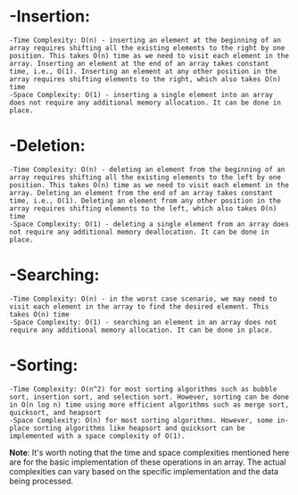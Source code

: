 # -Insertion:
    -Time Complexity: O(n) - inserting an element at the beginning of an array requires shifting all the existing elements to the right by one position. This takes O(n) time as we need to visit each element in the array. Inserting an element at the end of an array takes constant time, i.e., O(1). Inserting an element at any other position in the array requires shifting elements to the right, which also takes O(n) time
    -Space Complexity: O(1) - inserting a single element into an array does not require any additional memory allocation. It can be done in place.

# -Deletion: 
    -Time Complexity: O(n) - deleting an element from the beginning of an array requires shifting all the existing elements to the left by one position. This takes O(n) time as we need to visit each element in the array. Deleting an element from the end of an array takes constant time, i.e., O(1). Deleting an element from any other position in the array requires shifting elements to the left, which also takes O(n) time
    -Space Complexity: O(1) - deleting a single element from an array does not require any additional memory deallocation. It can be done in place.

# -Searching:
    -Time Complexity: O(n) - in the worst case scenario, we may need to visit each element in the array to find the desired element. This takes O(n) time
    -Space Complexity: O(1) - searching an element in an array does not require any additional memory allocation. It can be done in place.

# -Sorting:
    -Time Complexity: O(n^2) for most sorting algorithms such as bubble sort, insertion sort, and selection sort. However, sorting can be done in O(n log n) time using more efficient algorithms such as merge sort, quicksort, and heapsort
    -Space Complexity: O(n) for most sorting algorithms. However, some in-place sorting algorithms like heapsort and quicksort can be implemented with a space complexity of O(1).

**Note**: It's worth noting that the time and space complexities mentioned here are for the basic implementation of these operations in an array. The actual complexities can vary based on the specific implementation and the data being processed.
